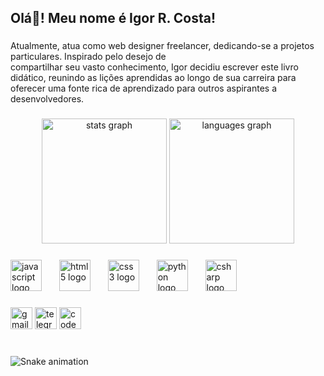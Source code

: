 <h2 align="left">Olá👋! Meu nome é Igor R. Costa!</h2>

###

<p align="left">Atualmente, atua como web designer freelancer, dedicando-se a projetos particulares. Inspirado pelo desejo de <br>compartilhar seu vasto conhecimento, Igor decidiu escrever este livro didático, reunindo as lições aprendidas ao longo de sua carreira para oferecer uma fonte rica de aprendizado para outros aspirantes a desenvolvedores.</p>

###

<div align="center">
  <img src="https://github-readme-stats.vercel.app/api?username=vigorcosta2&hide_title=false&hide_rank=true&show_icons=true&include_all_commits=true&count_private=true&disable_animations=false&theme=onedark&locale=pt-br&hide_border=true" height="200" alt="stats graph"  />
  <img src="https://github-readme-stats.vercel.app/api/top-langs?username=vigorcosta2&locale=pt-br&hide_title=false&layout=compact&card_width=320&langs_count=10&theme=onedark&hide_border=false" height="200" alt="languages graph"  />
</div>

###

<div align="left">
  <img src="https://cdn.jsdelivr.net/gh/devicons/devicon/icons/javascript/javascript-original.svg" height="50" alt="javascript logo"  />
  <img width="20" />
  <img src="https://cdn.jsdelivr.net/gh/devicons/devicon/icons/html5/html5-original.svg" height="50" alt="html5 logo"  />
  <img width="20" />
  <img src="https://cdn.jsdelivr.net/gh/devicons/devicon/icons/css3/css3-original.svg" height="50" alt="css3 logo"  />
  <img width="20" />
  <img src="https://cdn.jsdelivr.net/gh/devicons/devicon/icons/python/python-original.svg" height="50" alt="python logo"  />
  <img width="20" />
  <img src="https://cdn.jsdelivr.net/gh/devicons/devicon/icons/csharp/csharp-original.svg" height="50" alt="csharp logo"  />
</div>

###

<div align="left">
  <img src="https://img.shields.io/static/v1?message=Gmail&logo=gmail&label=&color=D14836&logoColor=white&labelColor=&style=for-the-badge" height="35" alt="gmail logo"  />
  <img src="https://img.shields.io/static/v1?message=Telegram&logo=telegram&label=&color=2CA5E0&logoColor=white&labelColor=&style=for-the-badge" height="35" alt="telegram logo"  />
  <img src="https://img.shields.io/static/v1?message=Codepen&logo=codepen&label=&color=000000&logoColor=white&labelColor=&style=for-the-badge" height="35" alt="codepen logo"  />
</div>

###

<br clear="both">

<img src="https://raw.githubusercontent.com/vigorcosta2/vigorcosta2/output/snake.svg" alt="Snake animation" />

###
